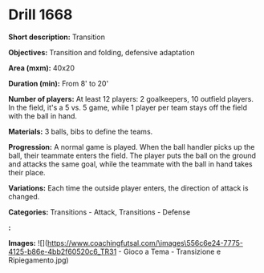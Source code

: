 # Drill 1668

**Short description:**
Transition

**Objectives:**
Transition and folding, defensive adaptation

**Area (mxm):**
40x20

**Duration (min):**
From 8' to 20'

**Number of players:**
At least 12 players: 2 goalkeepers, 10 outfield players. In the field, it's a 5 vs. 5 game, while 1 player per team stays off the field with the ball in hand.

**Materials:**
3 balls, bibs to define the teams.

**Progression:**
A normal game is played. When the ball handler picks up the ball, their teammate enters the field. The player puts the ball on the ground and attacks the same goal, while the teammate with the ball in hand takes their place.

**Variations:**
Each time the outside player enters, the direction of attack is changed.

**Categories:**
Transitions - Attack, Transitions - Defense

**:**


**Images:**
![](https://www.coachingfutsal.com/\images\556c6e24-7775-4125-b86e-4bb2f60520c6_TR31 - Gioco a Tema - Transizione e Ripiegamento.jpg)


